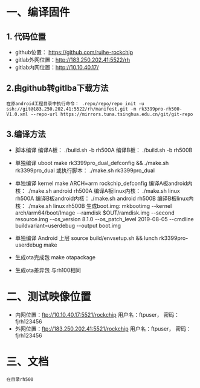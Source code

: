 # 一、编译固件
## 1. 代码位置

-  github位置： https://github.com/ruihe-rockchip
-  gitlab外网位置：http://183.250.202.41:5522/rh
-  gitlab内网位置：http://10.10.40.17/


## 2.由github转gitlba下载方法

	在原android工程目录中执行命令： .repo/repo/repo init -u ssh://git@183.250.202.41:5522/rh/manifest.git -m rk3399pro-rh500-V1.0.xml --repo-url https://mirrors.tuna.tsinghua.edu.cn/git/git-repo  

## 3.编译方法

- 脚本编译
	编译A板： ./build.sh -b rh500A
	编译B板： ./build.sh -b rh500B

- 单独编译 uboot
	make rk3399pro_dual_defconfig && ./make.sh rk3399pro_dual
	或执行脚本： ./make.sh rk3399pro_dual

- 单独编译 kernel
	make ARCH=arm rockchip_defconfig
	编译A板android内核： ./make.sh android rh500A
	编译A板linux内核： 	./make.sh linux   rh500A
	编译B板android内核： ./make.sh android rh500B
	编译B板linux内核： 	./make.sh linux   rh500B
	生成boot.img:		mkbootimg --kernel arch/arm64/boot/Image --ramdisk $OUT/ramdisk.img --second resource.img --os_version 8.1.0 --os_patch_level 2019-08-05 --cmdline buildvariant=userdebug --output boot.img
	
- 单独编译 Android 上层
	source build/envsetup.sh && lunch rk3399pro-userdebug
	make

- 生成ota完成包
	make otapackage

- 生成ota差异包
	与rh100相同

# 二、测试映像位置	
- 内网位置：ftp://10.10.40.17:5521/rockchip    用户名：ftpuser，  密码：fjrh123456
- 外网位置：ftp://183.250.202.41:5521/rockchip    用户名：ftpuser，  密码：fjrh123456


# 三、文档
	在目录rh500